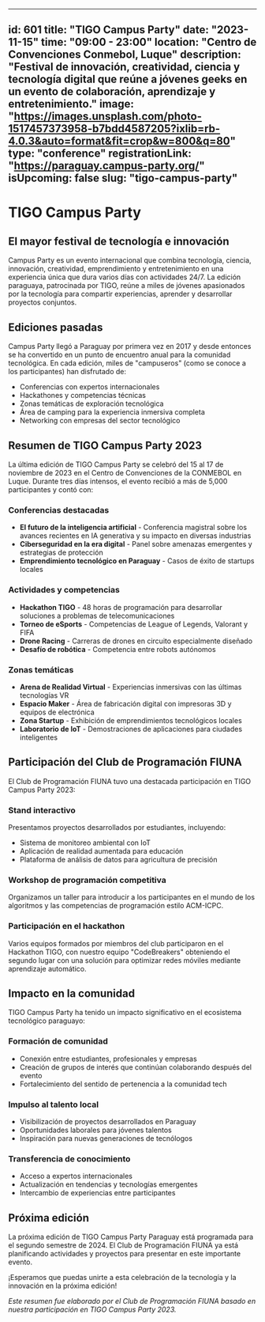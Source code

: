 
---
id: 601
title: "TIGO Campus Party"
date: "2023-11-15"
time: "09:00 - 23:00"
location: "Centro de Convenciones Conmebol, Luque"
description: "Festival de innovación, creatividad, ciencia y tecnología digital que reúne a jóvenes geeks en un evento de colaboración, aprendizaje y entretenimiento."
image: "https://images.unsplash.com/photo-1517457373958-b7bdd4587205?ixlib=rb-4.0.3&auto=format&fit=crop&w=800&q=80"
type: "conference"
registrationLink: "https://paraguay.campus-party.org/"
isUpcoming: false
slug: "tigo-campus-party"
---

# TIGO Campus Party

## El mayor festival de tecnología e innovación

Campus Party es un evento internacional que combina tecnología, ciencia, innovación, creatividad, emprendimiento y entretenimiento en una experiencia única que dura varios días con actividades 24/7. La edición paraguaya, patrocinada por TIGO, reúne a miles de jóvenes apasionados por la tecnología para compartir experiencias, aprender y desarrollar proyectos conjuntos.

## Ediciones pasadas

Campus Party llegó a Paraguay por primera vez en 2017 y desde entonces se ha convertido en un punto de encuentro anual para la comunidad tecnológica. En cada edición, miles de "campuseros" (como se conoce a los participantes) han disfrutado de:

- Conferencias con expertos internacionales
- Hackathones y competencias técnicas
- Zonas temáticas de exploración tecnológica
- Área de camping para la experiencia inmersiva completa
- Networking con empresas del sector tecnológico

## Resumen de TIGO Campus Party 2023

La última edición de TIGO Campus Party se celebró del 15 al 17 de noviembre de 2023 en el Centro de Convenciones de la CONMEBOL en Luque. Durante tres días intensos, el evento recibió a más de 5,000 participantes y contó con:

### Conferencias destacadas
- **El futuro de la inteligencia artificial** - Conferencia magistral sobre los avances recientes en IA generativa y su impacto en diversas industrias
- **Ciberseguridad en la era digital** - Panel sobre amenazas emergentes y estrategias de protección
- **Emprendimiento tecnológico en Paraguay** - Casos de éxito de startups locales

### Actividades y competencias
- **Hackathon TIGO** - 48 horas de programación para desarrollar soluciones a problemas de telecomunicaciones
- **Torneo de eSports** - Competencias de League of Legends, Valorant y FIFA
- **Drone Racing** - Carreras de drones en circuito especialmente diseñado
- **Desafío de robótica** - Competencia entre robots autónomos

### Zonas temáticas
- **Arena de Realidad Virtual** - Experiencias inmersivas con las últimas tecnologías VR
- **Espacio Maker** - Área de fabricación digital con impresoras 3D y equipos de electrónica
- **Zona Startup** - Exhibición de emprendimientos tecnológicos locales
- **Laboratorio de IoT** - Demostraciones de aplicaciones para ciudades inteligentes

## Participación del Club de Programación FIUNA

El Club de Programación FIUNA tuvo una destacada participación en TIGO Campus Party 2023:

### Stand interactivo
Presentamos proyectos desarrollados por estudiantes, incluyendo:
- Sistema de monitoreo ambiental con IoT
- Aplicación de realidad aumentada para educación
- Plataforma de análisis de datos para agricultura de precisión

### Workshop de programación competitiva
Organizamos un taller para introducir a los participantes en el mundo de los algoritmos y las competencias de programación estilo ACM-ICPC.

### Participación en el hackathon
Varios equipos formados por miembros del club participaron en el Hackathon TIGO, con nuestro equipo "CodeBreakers" obteniendo el segundo lugar con una solución para optimizar redes móviles mediante aprendizaje automático.

## Impacto en la comunidad

TIGO Campus Party ha tenido un impacto significativo en el ecosistema tecnológico paraguayo:

### Formación de comunidad
- Conexión entre estudiantes, profesionales y empresas
- Creación de grupos de interés que continúan colaborando después del evento
- Fortalecimiento del sentido de pertenencia a la comunidad tech

### Impulso al talento local
- Visibilización de proyectos desarrollados en Paraguay
- Oportunidades laborales para jóvenes talentos
- Inspiración para nuevas generaciones de tecnólogos

### Transferencia de conocimiento
- Acceso a expertos internacionales
- Actualización en tendencias y tecnologías emergentes
- Intercambio de experiencias entre participantes

## Próxima edición

La próxima edición de TIGO Campus Party Paraguay está programada para el segundo semestre de 2024. El Club de Programación FIUNA ya está planificando actividades y proyectos para presentar en este importante evento.

¡Esperamos que puedas unirte a esta celebración de la tecnología y la innovación en la próxima edición!

*Este resumen fue elaborado por el Club de Programación FIUNA basado en nuestra participación en TIGO Campus Party 2023.*
